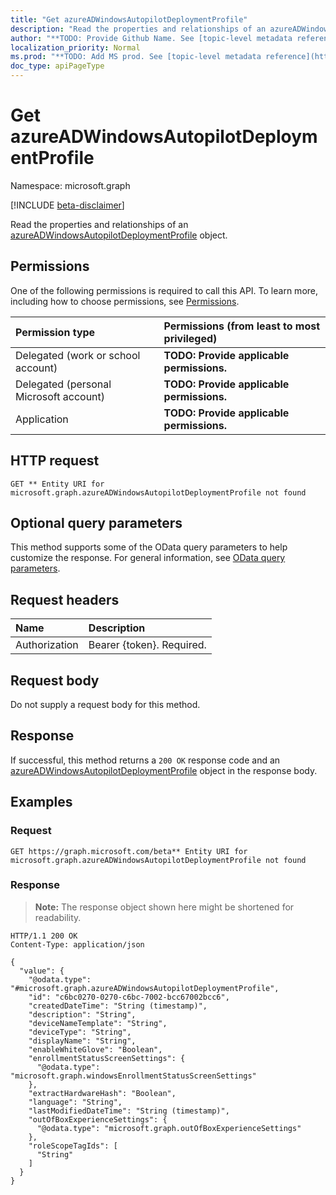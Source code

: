 ```yaml
---
title: "Get azureADWindowsAutopilotDeploymentProfile"
description: "Read the properties and relationships of an azureADWindowsAutopilotDeploymentProfile object."
author: "**TODO: Provide Github Name. See [topic-level metadata reference](https://msgo.azurewebsites.net/add/document/guidelines/metadata.html#topic-level-metadata)**"
localization_priority: Normal
ms.prod: "**TODO: Add MS prod. See [topic-level metadata reference](https://msgo.azurewebsites.net/add/document/guidelines/metadata.html#topic-level-metadata)**"
doc_type: apiPageType
---
```


# Get azureADWindowsAutopilotDeploymentProfile
Namespace: microsoft.graph

[!INCLUDE [beta-disclaimer](../../includes/beta-disclaimer.md)]

Read the properties and relationships of an [azureADWindowsAutopilotDeploymentProfile](../resources/azureadwindowsautopilotdeploymentprofile.md) object.

## Permissions
One of the following permissions is required to call this API. To learn more, including how to choose permissions, see [Permissions](/graph/permissions-reference).

|Permission type|Permissions (from least to most privileged)|
|:---|:---|
|Delegated (work or school account)|**TODO: Provide applicable permissions.**|
|Delegated (personal Microsoft account)|**TODO: Provide applicable permissions.**|
|Application|**TODO: Provide applicable permissions.**|

## HTTP request

<!-- {
  "blockType": "ignored"
}
-->
``` http
GET ** Entity URI for microsoft.graph.azureADWindowsAutopilotDeploymentProfile not found
```

## Optional query parameters
This method supports some of the OData query parameters to help customize the response. For general information, see [OData query parameters](/graph/query-parameters).

## Request headers
|Name|Description|
|:---|:---|
|Authorization|Bearer {token}. Required.|

## Request body
Do not supply a request body for this method.

## Response

If successful, this method returns a `200 OK` response code and an [azureADWindowsAutopilotDeploymentProfile](../resources/azureadwindowsautopilotdeploymentprofile.md) object in the response body.

## Examples

### Request
<!-- {
  "blockType": "request",
  "name": "get_azureadwindowsautopilotdeploymentprofile"
}
-->
``` http
GET https://graph.microsoft.com/beta** Entity URI for microsoft.graph.azureADWindowsAutopilotDeploymentProfile not found
```


### Response
>**Note:** The response object shown here might be shortened for readability.
<!-- {
  "blockType": "response",
  "truncated": true,
  "@odata.type": "microsoft.graph.azureADWindowsAutopilotDeploymentProfile"
}
-->
``` http
HTTP/1.1 200 OK
Content-Type: application/json

{
  "value": {
    "@odata.type": "#microsoft.graph.azureADWindowsAutopilotDeploymentProfile",
    "id": "c6bc0270-0270-c6bc-7002-bcc67002bcc6",
    "createdDateTime": "String (timestamp)",
    "description": "String",
    "deviceNameTemplate": "String",
    "deviceType": "String",
    "displayName": "String",
    "enableWhiteGlove": "Boolean",
    "enrollmentStatusScreenSettings": {
      "@odata.type": "microsoft.graph.windowsEnrollmentStatusScreenSettings"
    },
    "extractHardwareHash": "Boolean",
    "language": "String",
    "lastModifiedDateTime": "String (timestamp)",
    "outOfBoxExperienceSettings": {
      "@odata.type": "microsoft.graph.outOfBoxExperienceSettings"
    },
    "roleScopeTagIds": [
      "String"
    ]
  }
}
```

